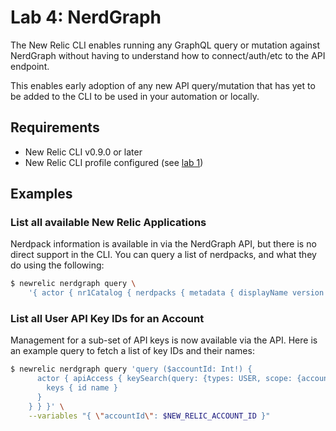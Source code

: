 # Lab 4: NerdGraph

The New Relic CLI enables running any GraphQL query or mutation against
NerdGraph without having to understand how to connect/auth/etc to the
API endpoint.

This enables early adoption of any new API query/mutation that has yet to be
added to the CLI to be used in your automation or locally.


## Requirements

* New Relic CLI v0.9.0 or later
* New Relic CLI profile configured (see [lab 1](../lab1/README.md))


## Examples

### List all available New Relic Applications

Nerdpack information is available in via the NerdGraph API, but there is no
direct support in the CLI.  You can query a list of nerdpacks, and what they do
using the following:

```bash
$ newrelic nerdgraph query \
    '{ actor { nr1Catalog { nerdpacks { metadata { displayName version tagline } } } } }'
```

### List all User API Key IDs for an Account

Management for a sub-set of API keys is now available via the API.  Here is an
example query to fetch a list of key IDs and their names:

```bash
$ newrelic nerdgraph query 'query ($accountId: Int!) {
      actor { apiAccess { keySearch(query: {types: USER, scope: {accountIds: $accountId}}) {
        keys { id name }
      }
    } } }' \
    --variables "{ \"accountId\": $NEW_RELIC_ACCOUNT_ID }"
```


